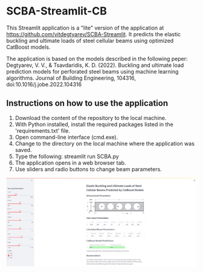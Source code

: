 # SCBA-Streamlit-CB

This Streamlit application is a "lite" version of the application at https://github.com/vitdegtyarev/SCBA-Streamlit. 
It predicts the elastic buckling and ultimate loads of steel cellular beams using optimized CatBoost models.

The application is based on the models described in the following peper: Degtyarev, V. V., & Tsavdaridis, K. D. (2022). Buckling and ultimate load prediction models for perforated steel beams using machine learning algorithms. Journal of Building Engineering, 104316, doi:10.1016/j.jobe.2022.104316

## Instructions on how to use the application

1. Download the content of the repository to the local machine.
2. With Python installed, install the required packages listed in the 'requirements.txt' file.
3. Open command-line interface (cmd.exe).
4. Change to the directory on the local machine where the application was saved.
5. Type the following: streamlit run SCBA.py
6. The application opens in a web browser tab.
7. Use sliders and radio buttons to change beam parameters.

![This is an image](GUI_App_CB.png)
